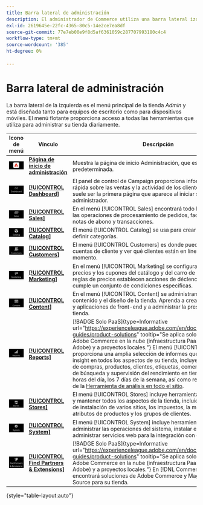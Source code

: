 ```yaml
---
title: Barra lateral de administración
description: El administrador de Commerce utiliza una barra lateral izquierda para acceder al menú principal. Los comerciantes pueden acceder a todas las herramientas de administración necesarias para configurar y gestionar su tienda.
exl-id: 2619645e-22fc-4365-80c5-14e2ce7ea8df
source-git-commit: 77e7eb00e9f8d5af6361059c287707993180c4c4
workflow-type: tm+mt
source-wordcount: '385'
ht-degree: 0%

---
```


# Barra lateral de administración

La barra lateral de la izquierda es el menú principal de la tienda _Admin_ y está diseñada tanto para equipos de escritorio como para dispositivos móviles. El menú flotante proporciona acceso a todas las herramientas que utiliza para administrar su tienda diariamente.

| Icono de menú | Vínculo | Descripción |
| --------- | ---- | ----------- |
| ![Icono de la barra lateral del administrador](./assets/icon-admin-sidebar-logo.png) | **[Página de inicio de administración](../configuration-reference/advanced/admin.md)** | Muestra la página de inicio Administración, que es el panel de forma predeterminada. |
| ![Menú del panel](./assets/icon-admin-sidebar-dashboard.png) | **[[!UICONTROL Dashboard]](admin-dashboard.md)** | El panel de control de Campaign proporciona información general rápida sobre las ventas y la actividad de los clientes en su tienda y suele ser la primera página que aparece al iniciar sesión en el administrador. |
| ![Menú de ventas](./assets/icon-admin-sidebar-sales.png) | **[[!UICONTROL Sales]](../stores-purchase/sales-menu.md)** | En el menú [!UICONTROL Sales] encontrará todo lo relacionado con las operaciones de procesamiento de pedidos, facturas, envíos, notas de abono y transacciones. |
| ![Menú de catálogo](./assets/icon-admin-sidebar-catalog.png) | **[[!UICONTROL Catalog]](../catalog/catalog-menu.md)** | El menú [!UICONTROL Catalog] se usa para crear productos y definir categorías. |
| ![Menú de clientes](./assets/icon-admin-sidebar-customers.png) | **[[!UICONTROL Customers]](../customers/customers-introduction.md)** | El menú [!UICONTROL Customers] es donde puede administrar las cuentas de cliente y ver qué clientes están en línea en este momento. |
| ![Menú de marketing](./assets/icon-admin-sidebar-marketing.png) | **[[!UICONTROL Marketing]](../merchandising-promotions/marketing-menu.md)** | En el menú [!UICONTROL Marketing] se configuran las reglas de precios y los cupones del catálogo y del carro de compras. Las reglas de precios establecen acciones de déclencheur cuando se cumple un conjunto de condiciones específicas. |
| ![Menú de contenido](./assets/icon-admin-sidebar-content.png) | **[[!UICONTROL Content]](../content-design/content-menu.md)** | En el menú [!UICONTROL Content] se administran los elementos de contenido y el diseño de la tienda. Aprenda a crear páginas, bloques y aplicaciones de front-end y a administrar la presentación de su tienda. |
| ![Menú Informes](./assets/icon-admin-sidebar-reports.png) | **[[!UICONTROL Reports]](reports-menu.md)** | [!BADGE Solo PaaS]{type=Informative url="https://experienceleague.adobe.com/en/docs/commerce/user-guides/product-solutions" tooltip="Se aplica solo a proyectos de Adobe Commerce en la nube (infraestructura PaaS administrada por Adobe) y a proyectos locales."} El menú [!UICONTROL Reports] proporciona una amplia selección de informes que le proporcionan insight en todos los aspectos de su tienda, incluyendo ventas, carro de compras, productos, clientes, etiquetas, comentarios, términos de búsqueda y supervisión del rendimiento en tiempo real las 24 horas del día, los 7 días de la semana, así como recomendaciones de la [Herramienta de análisis en todo el sitio](https://experienceleague.adobe.com/en/docs/commerce-operations/tools/site-wide-analysis-tool/intro). |
| ![Menú de tiendas](./assets/icon-admin-sidebar-stores.png) | **[[!UICONTROL Stores]](../stores-purchase/stores-menu.md)** | El menú [!UICONTROL Stores] incluye herramientas para configurar y mantener todos los aspectos de la tienda, incluidas las opciones de instalación de varios sitios, los impuestos, la moneda, los atributos de productos y los grupos de clientes. |
| ![Menú del sistema](./assets/icon-admin-sidebar-system.png) | **[[!UICONTROL System]](../systems/system-menu.md)** | El menú [!UICONTROL System] incluye herramientas para administrar las operaciones del sistema, instalar extensiones y administrar servicios web para la integración con otras aplicaciones. |
| ![Buscar extensiones](./assets/icon-admin-sidebar-extensions.png) | **[[!UICONTROL Find Partners & Extensions]](commerce-marketplace.md)** | [!BADGE Solo PaaS]{type=Informative url="https://experienceleague.adobe.com/en/docs/commerce/user-guides/product-solutions" tooltip="Se aplica solo a proyectos de Adobe Commerce en la nube (infraestructura PaaS administrada por Adobe) y a proyectos locales."} En [!DNL Commerce Marketplace] encontrará soluciones de Adobe Commerce y Magento Open Source para su tienda. |

{style="table-layout:auto"}

